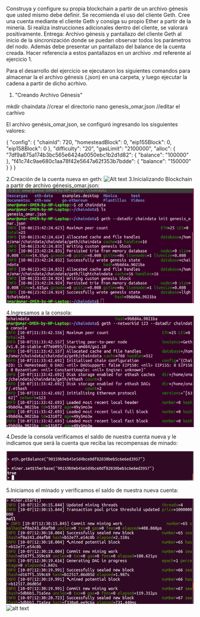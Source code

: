 Construya y configure su propia blockchain a partir de un archivo génesis que usted
mismo debe definir. Se recomienda el uso del cliente Geth.
Cree una cuenta mediante el cliente Geth y consiga su propio Ether a partir de la minería.
Si realiza instrucciones adicionales dentro del cliente, se valorará positivamente.
Entrega: Archivo génesis y pantallazo del cliente Geth al inicio de la sincronización donde
se puedan observar todos los parámetros del nodo. Además debe presentar un
pantallazo del balance de la cuenta creada. Hacer referencia a estos pantallazos en un
archivo .md referente al ejercicio 1.

Para el desarrollo del ejercicio se ejecutaron los siguientes comandos para almacenar la el archivo génesis (.json) en una carpeta,
y luego ejecutar la cadena a partir de dicho acrhivo.

1. "Creando Archivo Génesis"

mkdir chaindata //crear el directorio
nano genesis_omar,json //editar el carhivo

El archivo genésis_omar,json, se  configuró ingresando los sisguientes valores:

{
"config": {
"chainId": 720, 
"homesteadBlock": 0,
"eip155Block": 0,
"eip158Block": 0
},
"difficulty": "20",
"gasLimit": "2100000",
"alloc": {
"7df9a875a174b3bc565e6424a0050ebc1b2d1d82": 
    { "balance": "100000" },
"f41c74c9ae680c1aa78f42e5647a62f353b7bdde": 
    { "balance": "150000" }
}
}

2.Creación de la cuenta nueva en geth:
![Alt text]( 
https://github.com/OmarLozano/Diseno-yDesarrollo/blob/master/PEC1/Ejercicio1/1_Creaci%C3%B3n%20cuenta%20nueva%20en%20geth.png
"Optional Title")
3.Inicializando Blockchain a partir de archivo génesis_omar.json:
 ![alt text](https://github.com/OmarLozano/Diseno-y-Desarrollo/blob/master/PEC1/Iniciando%20Blockchain.png "Inicializando Blockchain")

4.Ingresamos a la consola:
![alt text](https://github.com/OmarLozano/Diseno-y-Desarrollo/blob/master/PEC1/Ingresando%20a%20la%20consola.png "Ingresando a la consola")
 
4.Desde la consola verificamos el saldo de nuestra cuenta nueva y le indicamos que será la cuenta que reciba las recompensas de minado:

![alt text](https://github.com/OmarLozano/Diseno-y-Desarrollo/blob/master/PEC1/Asignando%20recompensa%20a%20nueva%20cuenta.png "Asignando recompensa a cuenta nueva")

5.Iniciamos el minado y verificamos el saldo de nuestra nueva cuenta:

![alt text](https://github.com/OmarLozano/Diseno-y-Desarrollo/blob/master/PEC1/Comienzo%20de%20minado%20NC.png "Comienzo del Minado")
![alt text](https://github.com/OmarLozano/Diseno-y-Desarrollo/blob/master/PEC1/Balance%20CN%20depu%C3%A9s%20de%20minado.png "Verificación del saldo en la nueva cuenta después del minado")
